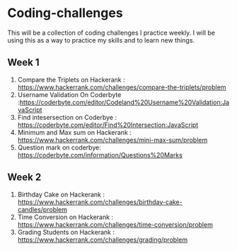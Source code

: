 # Coding-challenges
This will be a collection of coding challenges I practice weekly. I will be using this as a way to practice my skills and to learn new things.

## Week 1
1. Compare the Triplets on Hackerank : https://www.hackerrank.com/challenges/compare-the-triplets/problem
2. Username Validation On Coderbyte  :https://coderbyte.com/editor/Codeland%20Username%20Validation:JavaScript
3. Find intesersection on Coderbye : https://coderbyte.com/editor/Find%20Intersection:JavaScript
4. Minimum and Max sum on Hackerank : https://www.hackerrank.com/challenges/mini-max-sum/problem
5. Question mark on coderbye: https://coderbyte.com/information/Questions%20Marks

## Week 2

1. Birthday Cake on Hackerank : https://www.hackerrank.com/challenges/birthday-cake-candles/problem
2. Time Conversion on Hackerank : https://www.hackerrank.com/challenges/time-conversion/problem
3. Grading Students on Hackerank : https://www.hackerrank.com/challenges/grading/problem